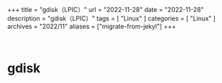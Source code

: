 +++
title = "gdisk（LPIC）"
url = "2022-11-28"
date = "2022-11-28"
description = "gdisk（LPIC）"
tags = [
  "Linux"
]
categories = [
  "Linux"
]
archives = "2022/11"
aliases = ["migrate-from-jekyl"]
+++

<br>

# gdisk


